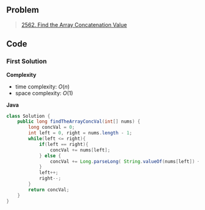 ## Problem

> [2562. Find the Array Concatenation Value](https://leetcode.cn/problems/find-the-array-concatenation-value/)

## Code

### First Solution

**Complexity**

- time complexity: $O(n)$
- space complexity: $O(1)$

**Java**

```java
class Solution {
    public long findTheArrayConcVal(int[] nums) {
        long concVal = 0;
        int left = 0, right = nums.length - 1;
        while(left <= right){
            if(left == right){
                concVal += nums[left];
            } else {
                concVal += Long.parseLong( String.valueOf(nums[left]) + String.valueOf(nums[right]) );
            }
            left++;
            right--;
        }
        return concVal;
    }
}
```

  